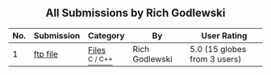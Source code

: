 ﻿<div align="center">

## All Submissions by Rich Godlewski

</div>

No.  | Submission | Category | By   | User Rating
---- | ---------- | -------- | ---- | -----------
1 | [ftp file<br />](https://github.com/Planet-Source-Code/rich-godlewski-ftp-file__3-2121) | [Files<br /><sup>C / C++</sup>](../ByCategory/files__3-2.md) | Rich Godlewski | 5.0 (15 globes from 3 users)
